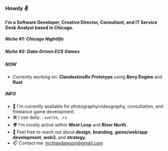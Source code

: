 ### Howdy ✌️

#### I'm a Software Developer, Creative Director, Consultant, and IT Service Desk Analyst based in Chicago.
##### Niche #1: Chicago Nightlife
##### Niche #2: Data-Driven ECS Games

##### NOW

- Currently working on: **ClandestineRx Prototype** using **Bevy Engine** and **Rust**

##### INFO

- 🏢 I'm currently available for photography/videography, consultation, and freelance game development. 
- 🛠 I use daily: `.svelte`, `.rs`
- 🌍 I'm mostly active within **West Loop** and **River North**.
- 💬 Feel free to reach out about **design**, **branding**, **game/web/app development**, **web3**, and **strategy**.
- 📫 Contact me: mcthaydawson@gmail.com
